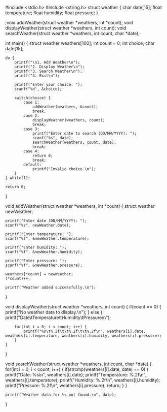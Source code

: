 #include <stdio.h>
#include <string.h>
struct weather {
    char date[15];
    float temperature;
    float humidity;
    float pressure;
}

;void addWeather(struct weather *weathers, int *count);
void displayWeather(struct weather *weathers, int count);
void searchWeather(struct weather *weathers, int count, char *date);

int main() {
    struct weather weathers[100];
    int count = 0;
    int choice;
    char date[15];

    do {
        printf("\n1. Add Weather\n");
        printf("2. Display Weather\n");
        printf("3. Search Weather\n");
        printf("4. Exit\n");

        printf("Enter your choice: ");
        scanf("%d", &choice);

        switch(choice) {
            case 1:
                addWeather(weathers, &count);
                break;
            case 2:
                displayWeather(weathers, count);
                break;
            case 3:
                printf("Enter date to search (DD/MM/YYYY): ");
                scanf("%s", date);
                searchWeather(weathers, count, date);
                break;
            case 4:
                return 0;
                break;
            default:
                printf("Invalid choice.\n");
        }
    } while(1);

    return 0;
}

void addWeather(struct weather *weathers, int *count) {
    struct weather newWeather;

    printf("Enter date (DD/MM/YYYY): ");
    scanf("%s", newWeather.date);

    printf("Enter temperature: ");
    scanf("%f", &newWeather.temperature);

    printf("Enter humidity: ");
    scanf("%f", &newWeather.humidity);

    printf("Enter pressure: ");
    scanf("%f", &newWeather.pressure);

    weathers[*count] = newWeather;
    (*count)++;

    printf("Weather added successfully.\n");
}

void displayWeather(struct weather *weathers, int count) {
    if(count == 0) {
        printf("No weather data to display.\n");
    } else {
        printf("Date\tTemperature\tHumidity\tPressure\n");

        for(int i = 0; i < count; i++) {
            printf("%s\t%.2f\t\t%.2f\t\t%.2f\n", weathers[i].date, weathers[i].temperature, weathers[i].humidity, weathers[i].pressure);
        }
    }
}

void searchWeather(struct weather *weathers, int count, char *date) {
    for(int i = 0; i < count; i++) {
        if(strcmp(weathers[i].date, date) == 0) {
            printf("Date: %s\n", weathers[i].date);
            printf("Temperature: %.2f\n", weathers[i].temperature);
            printf("Humidity: %.2f\n", weathers[i].humidity);
            printf("Pressure: %.2f\n", weathers[i].pressure);
            return;
        }
    }

    printf("Weather data for %s not found.\n", date);
}
